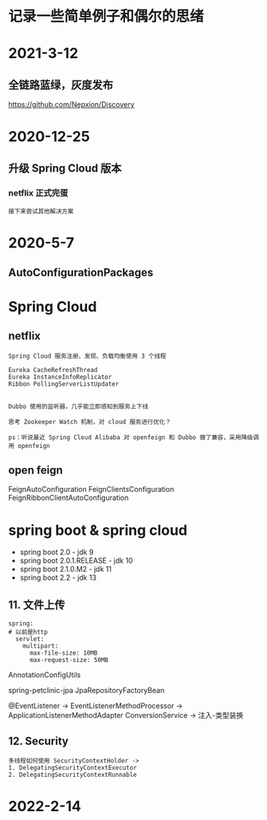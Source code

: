 # 记录一些简单例子和偶尔的思绪 #



# 2021-3-12 #
## 全链路蓝绿，灰度发布 ##
<https://github.com/Nepxion/Discovery>

# 2020-12-25 #
## 升级 Spring Cloud 版本 ##
### netflix 正式完蛋 ###
```text
接下来尝试其他解决方案
```

# 2020-5-7 #
##  AutoConfigurationPackages ##


# Spring Cloud #
## netflix ##
```text
Spring Cloud 服务注册、发现、负载均衡使用 3 个线程

Eureka CacheRefreshThread
Eureka InstanceInfoReplicator
Ribbon PollingServerListUpdater


Dubbo 使用的监听器，几乎能立即感知到服务上下线

思考 Zookeeper Watch 机制，对 cloud 服务进行优化？

ps：听说最近 Spring Cloud Alibaba 对 openfeign 和 Dubbo 做了兼容，采用降级调用 openfeign

```


## open feign ##
FeignAutoConfiguration
FeignClientsConfiguration
FeignRibbonClientAutoConfiguration

# spring boot & spring cloud

* spring boot 2.0           - jdk 9
* spring boot 2.0.1.RELEASE - jdk 10
* spring boot 2.1.0.M2      - jdk 11
* spring boot 2.2           - jdk 13

## 11. 文件上传
```text
spring:
# 以前是http
  servlet:
    multipart:
      max-file-size: 10MB
      max-request-size: 50MB
```

AnnotationConfigUtils


spring-petclinic-jpa
JpaRepositoryFactoryBean

@EventListener -> EventListenerMethodProcessor -> ApplicationListenerMethodAdapter
ConversionService -> 注入-类型装换

## 12. Security
```text
多线程如何使用 SecurityContextHolder -> 
1. DelegatingSecurityContextExecutor
2. DelegatingSecurityContextRunnable
```


# 2022-2-14 #
